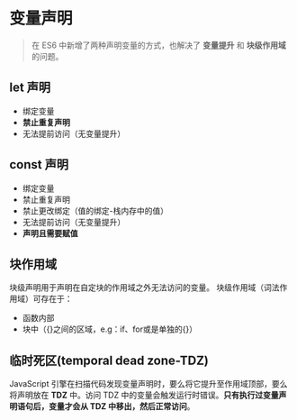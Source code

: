 # 变量声明
> 在 ES6 中新增了两种声明变量的方式，也解决了 **变量提升** 和 **块级作用域** 的问题。

## let 声明

* 绑定变量
* **禁止重复声明**
* 无法提前访问（无变量提升）

## const 声明

* 绑定变量
* 禁止重复声明
* 禁止更改绑定（值的绑定-栈内存中的值）
* 无法提前访问（无变量提升）
* **声明且需要赋值**

## 块作用域

块级声明用于声明在自定块的作用域之外无法访问的变量。
块级作用域（词法作用域）可存在于：
* 函数内部
* 块中（{}之间的区域，e.g：if、for或是单独的{}）

## 临时死区(temporal dead zone-TDZ)
JavaScript 引擎在扫描代码发现变量声明时，要么将它提升至作用域顶部，要么将声明放在 **TDZ** 中。访问 TDZ 中的变量会触发运行时错误。**只有执行过变量声明语句后，变量才会从 TDZ 中移出，然后正常访问**。